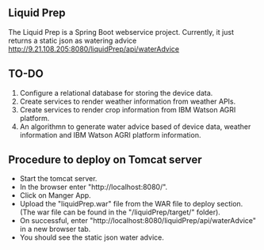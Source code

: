## Liquid Prep
The Liquid Prep is a Spring Boot webservice project. Currently, it just returns a static json as watering advice http://9.21.108.205:8080/liquidPrep/api/waterAdvice

## TO-DO
1. Configure a relational database for storing the device data.
2. Create services to render weather information from weather APIs.
3. Create services to render crop information from IBM Watson AGRI platform.
4. An algorithmn to generate water advice based of device data, weather information and IBM Watson AGRI platform information. 

## Procedure to deploy on Tomcat server
- Start the tomcat server.
- In the browser enter "http://localhost:8080/".
- Click on Manger App.
- Upload the "liquidPrep.war" file from the WAR file to deploy section. (The war file can be found in the "/liquidPrep/target/" folder).
- On successful, enter "http://localhost:8080/liquidPrep/api/waterAdvice" in a new browser tab.
- You should see the static json water advice.

